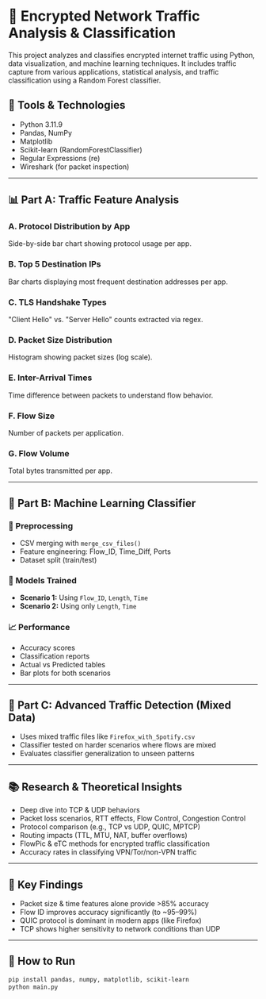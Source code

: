 # 📡 Encrypted Network Traffic Analysis & Classification

This project analyzes and classifies encrypted internet traffic using Python, data visualization, and machine learning techniques. 
It includes traffic capture from various applications, statistical analysis, and traffic classification using a Random Forest classifier.

## 🧪 Tools & Technologies

- Python 3.11.9
- Pandas, NumPy
- Matplotlib
- Scikit-learn (RandomForestClassifier)
- Regular Expressions (re)
- Wireshark (for packet inspection)

---

## 📊 Part A: Traffic Feature Analysis

### A. Protocol Distribution by App  
Side-by-side bar chart showing protocol usage per app.

### B. Top 5 Destination IPs  
Bar charts displaying most frequent destination addresses per app.

### C. TLS Handshake Types  
"Client Hello" vs. "Server Hello" counts extracted via regex.

### D. Packet Size Distribution  
Histogram showing packet sizes (log scale).

### E. Inter-Arrival Times  
Time difference between packets to understand flow behavior.

### F. Flow Size  
Number of packets per application.

### G. Flow Volume  
Total bytes transmitted per app.

---

## 🧠 Part B: Machine Learning Classifier

### 🔁 Preprocessing
- CSV merging with `merge_csv_files()`
- Feature engineering: Flow_ID, Time_Diff, Ports
- Dataset split (train/test)

### 🤖 Models Trained
- **Scenario 1:** Using `Flow_ID`, `Length`, `Time`
- **Scenario 2:** Using only `Length`, `Time`

### 📈 Performance
- Accuracy scores
- Classification reports
- Actual vs Predicted tables
- Bar plots for both scenarios

---

## 🧠 Part C: Advanced Traffic Detection (Mixed Data)

- Uses mixed traffic files like `Firefox_with_Spotify.csv`
- Classifier tested on harder scenarios where flows are mixed
- Evaluates classifier generalization to unseen patterns

---

## 📚 Research & Theoretical Insights

- Deep dive into TCP & UDP behaviors
- Packet loss scenarios, RTT effects, Flow Control, Congestion Control
- Protocol comparison (e.g., TCP vs UDP, QUIC, MPTCP)
- Routing impacts (TTL, MTU, NAT, buffer overflows)
- FlowPic & eTC methods for encrypted traffic classification
- Accuracy rates in classifying VPN/Tor/non-VPN traffic

---

## 📌 Key Findings

- Packet size & time features alone provide >85% accuracy
- Flow ID improves accuracy significantly (to ~95–99%)
- QUIC protocol is dominant in modern apps (like Firefox)
- TCP shows higher sensitivity to network conditions than UDP

---

## 🏁 How to Run

```bash
pip install pandas, numpy, matplotlib, scikit-learn
python main.py          


